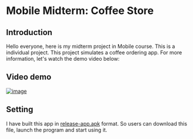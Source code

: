 # Mobile Midterm: Coffee Store
## Introduction
Hello everyone, here is my midterm project in Mobile course. This is a individual  project. 
This project simulates a coffee ordering app. For more information,  let's watch the demo video below:
  
## Video demo
[![image](https://github.com/user-attachments/assets/4b945bbf-0154-4975-a336-4d83d7db8326)](https://youtu.be/IZS1C9HkNQA)

## Setting
I have built this app in [release-app.apk](https://github.com/fusodoya/Mobile_Coffee_Store/blob/main/app/release/app-release.apk) format. So users can download this file, launch the program and start using it.
